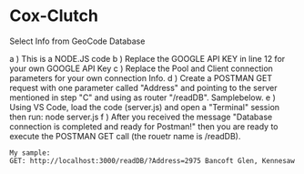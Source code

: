 # Cox-Clutch
Select Info from GeoCode Database


a ) This is a NODE.JS code
b ) Replace the GOOGLE API KEY in line 12 for your own GOOGLE API Key 
c ) Replace the Pool and Client connection parameters for your own connection Info.
d ) Create a POSTMAN GET request with one parameter called "Address" and pointing to the server mentioned in step "C" and using as router "/readDB". Samplebelow.
e ) Using VS Code, load the code (server.js) and open a "Terminal" session then run: node server.js
f ) After you received the message "Database connection is completed and ready for Postman!" then you are ready to execute the POSTMAN GET call (the rouetr name is /readDB).

    My sample:	
	GET: http://localhost:3000/readDB/?Address=2975 Bancoft Glen, Kennesaw
